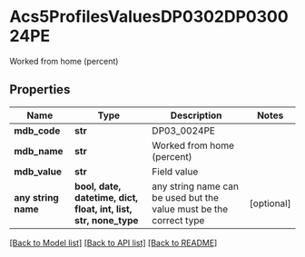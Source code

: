 # Acs5ProfilesValuesDP0302DP030024PE

Worked from home (percent)

## Properties
Name | Type | Description | Notes
------------ | ------------- | ------------- | -------------
**mdb_code** | **str** | DP03_0024PE | 
**mdb_name** | **str** | Worked from home (percent) | 
**mdb_value** | **str** | Field value | 
**any string name** | **bool, date, datetime, dict, float, int, list, str, none_type** | any string name can be used but the value must be the correct type | [optional]

[[Back to Model list]](../README.md#documentation-for-models) [[Back to API list]](../README.md#documentation-for-api-endpoints) [[Back to README]](../README.md)


